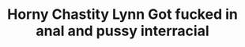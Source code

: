 ---
layout: post
title: Horny Chastity Lynn Got fucked in anal and pussy interracial
duration: '11:00'
view: 225
rate: 2
video: 'https://flashservice.xvideos.com/embedframe/7371671'
category: 
 - black
tags: 
 - big-black-cock
priority: 0.9
changefreq: daily
---
